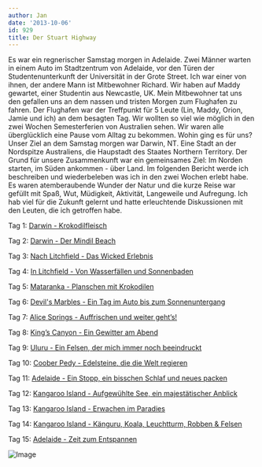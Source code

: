```yaml
---
author: Jan
date: '2013-10-06'
id: 929
title: Der Stuart Highway
---
```


Es war ein regnerischer Samstag morgen in Adelaide. Zwei Männer warten in einem Auto im Stadtzentrum von Adelaide, vor den Türen der Studentenunterkunft der Universität in der Grote Street. Ich war einer von ihnen, der andere Mann ist Mitbewohner Richard. Wir haben auf Maddy gewartet, einer Studentin aus Newcastle, UK. Mein Mitbewohner tat uns den gefallen uns an dem nassen und tristen Morgen zum Flughafen zu fahren. Der Flughafen war der Treffpunkt für 5 Leute (Lin, Maddy, Orion, Jamie und ich) an dem besagten Tag. Wir wollten so viel wie möglich in den zwei Wochen Semesterferien von Australien sehen. Wir waren alle überglücklich eine Pause vom Alltag zu bekommen. Wohin ging es für uns? Unser Ziel an dem Samstag morgen war Darwin, NT. Eine Stadt an der Nordspitze Australiens, die Haupstadt des Staates Northern Territory. Der Grund für unsere Zusammenkunft war ein gemeinsames Ziel: Im Norden starten, im Süden ankommen - über Land. Im folgenden Bericht werde ich beschreiben und wiederbeleben was ich in den zwei Wochen erlebt habe. Es waren atemberaubende Wunder der Natur und die kurze Reise war gefüllt mit Spaß, Wut, Müdigkeit, Aktivität, Langeweile und Aufregung. Ich hab viel für die Zukunft gelernt und hatte erleuchtende Diskussionen mit den Leuten, die ich getroffen habe.

Tag 1: [Darwin - Krokodilfleisch](https://jan-steinke.de/wordpress/de/darwin-krokodilfleisch/ "Darwin - Krokodilfleisch")

Tag 2: [Darwin - Der Mindil Beach](https://jan-steinke.de/wordpress/de/darwin-der-mindil-beach/)

Tag 3: [Nach Litchfield - Das Wicked Erlebnis](https://jan-steinke.de/nach-litchfield-das-wicked-erlebnis/)

Tag 4: [In Litchfield - Von Wasserfällen und Sonnenbaden](https://jan-steinke.de/wordpress/de/in-litchfield/)

Tag 5: [Mataranka - Planschen mit Krokodilen](https://jan-steinke.de/wordpress/de/mataranka-planschen-mit-krokodilen/)

Tag 6: [Devil's Marbles - Ein Tag im Auto bis zum Sonnenuntergang](https://jan-steinke.de/wordpress/de/devils-marbles-ein-tag-im-auto-bis-zum-sonnenuntergang/)

Tag 7: [Alice Springs - Auffrischen und weiter geht&#8217;s!](https://jan-steinke.de/wordpress/de/alice-springs-auffrischen-und-weiter-gehts/)

Tag 8: [King&#8217;s Canyon - Ein Gewitter am Abend](https://jan-steinke.de/wordpress/de/kings-canyon-ein-gewitter-am-abend/)

Tag 9: [Uluru - Ein Felsen, der mich immer noch beeindruckt](https://jan-steinke.de/wordpress/de/uluru-ein-felsen-der-mich-immer-noch-beeindruckt/)

Tag 10: [Coober Pedy - Edelsteine, die die Welt regieren](https://jan-steinke.de/wordpress/de/oober-pedy-edelsteine-die-die-welt-regieren/)

Tag 11: [Adelaide - Ein Stopp, ein bisschen Schlaf und neues packen](https://jan-steinke.de/wordpress/de/adelaide-ein-stopp-ein-bisschen-schlaf-und-neues-packen/)

Tag 12: [Kangaroo Island - Aufgewühlte See, ein majestätischer Anblick](https://jan-steinke.de/wordpress/de/kangaroo-island-aufgewuhlte-see-ein-majestatischer-anblick/)

Tag 13: [Kangaroo Island - Erwachen im Paradies](https://jan-steinke.de/wordpress/de/kangaroo-island-erwachen-im-paradies/)

Tag 14: [Kangaroo Island - Känguru, Koala, Leuchtturm, Robben & Felsen](https://jan-steinke.de/wordpress/de/kangaroo-island-kanguru-koala-leuchtturm-robben-felsen/)

Tag 15: [Adelaide - Zeit zum Entspannen](https://jan-steinke.de/wordpress/de/adelaide-zeit-zum-entspannen/)

![Image](https://jan-steinke.de/wordpress/wp-content/uploads/2016/02/Screen-Shot-2013-10-06-at-12.28.46-.png)
